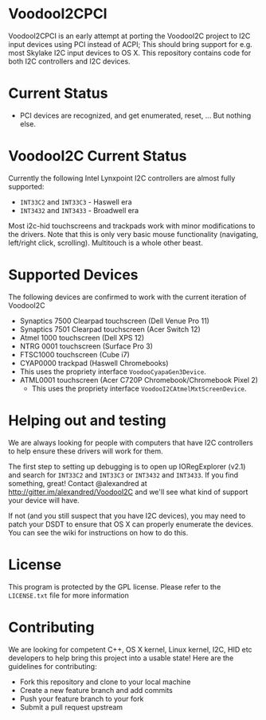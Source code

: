 # VoodooI2CPCI

VoodooI2CPCI is an early attempt at porting the VoodooI2C project to I2C input devices using PCI instead of ACPI;
This should bring support for e.g. most Skylake I2C input devices to OS X. This repository contains code for both I2C controllers and I2C devices.

# Current Status

* PCI devices are recognized, and get enumerated, reset, ... But nothing else.



# VoodooI2C Current Status

Currently the following Intel Lynxpoint I2C controllers are almost fully supported:
* `INT33C2` and `INT33C3` - Haswell era
* `INT3432` and `INT3433` - Broadwell era

Most i2c-hid touchscreens and trackpads work with minor modifications to the drivers. Note that this is only very basic mouse functionality (navigating, left/right click, scrolling). Multitouch is a whole other beast.

# Supported Devices
The following devices are confirmed to work with the current iteration of VoodooI2C

* Synaptics 7500 Clearpad touchscreen (Dell Venue Pro 11)
* Synaptics 7501 Clearpad touchscreen (Acer Switch 12)
* Atmel 1000 touchscreen (Dell XPS 12)
* NTRG 0001 touchscreen (Surface Pro 3)
* FTSC1000 touchscreen (Cube i7)
* CYAP0000 trackpad (Haswell Chromebooks)
 * This uses the propriety interface `VoodooCyapaGen3Device`.
* ATML0001 touchscreen (Acer C720P Chromebook/Chromebook Pixel 2)
  * This uses the propriety interface `VoodooI2CAtmelMxtScreenDevice`.

# Helping out and testing

We are always looking for people with computers that have I2C controllers to help ensure these drivers will work for them.

The first step to setting up debugging is to open up IORegExplorer (v2.1) and search for `INT33C2` and `INT33C3` or `INT3432` and `INT3433`. If you find something, great! Contact @alexandred at http://gitter.im/alexandred/VoodooI2C and we'll see what kind of support your device will have.

If not (and you still suspect that you have I2C devices), you may need to patch your DSDT to ensure that OS X can properly enumerate the devices. You can see the wiki for instructions on how to do this.

# License

This program is protected by the GPL license. Please refer to the `LICENSE.txt` file for more information

# Contributing

We are looking for competent C++, OS X kernel, Linux kernel, I2C, HID etc developers to help bring this project into a usable state! Here are the guidelines for contributing:

* Fork this repository and clone to your local machine
* Create a new feature branch and add commits
* Push your feature branch to your fork
* Submit a pull request upstream
